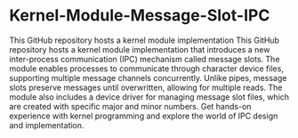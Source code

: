 # Kernel-Module-Message-Slot-IPC
This GitHub repository hosts a kernel module implementation
This GitHub repository hosts a kernel module implementation that introduces a new inter-process communication (IPC) mechanism called message slots.
The module enables processes to communicate through character device files, supporting multiple message channels concurrently.
Unlike pipes, message slots preserve messages until overwritten, allowing for multiple reads.
The module also includes a device driver for managing message slot files, which are created with specific major and minor numbers.
Get hands-on experience with kernel programming and explore the world of IPC design and implementation.
